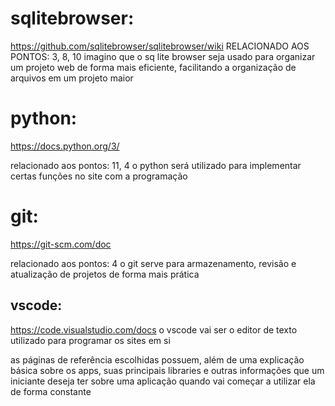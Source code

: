 # sqlitebrowser:
 https://github.com/sqlitebrowser/sqlitebrowser/wiki
 RELACIONADO AOS PONTOS: 3, 8, 10
 imagino que o sq lite browser seja usado para organizar um projeto web de forma mais eficiente, facilitando a organização de arquivos em um projeto maior


# python:
 https://docs.python.org/3/

 relacionado aos pontos: 11, 4
 o python será utilizado para implementar certas funções no site com a programação

# git:
 https://git-scm.com/doc

 relacionado aos pontos: 4
 o git serve para armazenamento, revisão e atualização de projetos de forma mais prática

## vscode:
 https://code.visualstudio.com/docs
 o vscode vai ser o editor de texto utilizado para programar os sites em si
 


as páginas de referência escolhidas possuem, além de uma explicação básica sobre os apps, suas principais libraries e outras informações que um iniciante deseja ter sobre uma aplicação quando vai começar a utilizar ela de forma constante


 